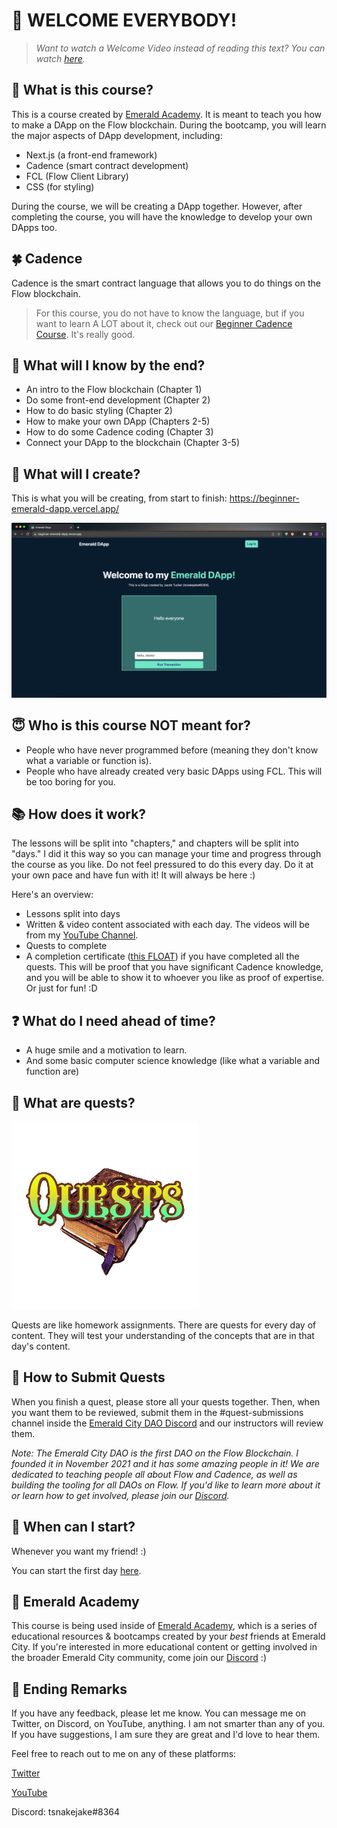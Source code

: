 # 👋 WELCOME EVERYBODY!

> *Want to watch a Welcome Video instead of reading this text? You can watch <a href="" target="_blank">here</a>.*

## 📖 What is this course?

This is a course created by <a href="https://academy.ecdao.org" target="_blank">Emerald Academy</a>. It is meant to teach you how to make a DApp on the Flow blockchain. During the bootcamp, you will learn the major aspects of DApp development, including:
- Next.js (a front-end framework)
- Cadence (smart contract development)
- FCL (Flow Client Library)
- CSS (for styling)

During the course, we will be creating a DApp together. However, after completing the course, you will have the knowledge to develop your own DApps too.

## 🍀 Cadence

Cadence is the smart contract language that allows you to do things on the Flow blockchain. 

> For this course, you do not have to know the language, but if you want to learn A LOT about it, check out our <a href="https://github.com/emerald-dao/beginner-cadence-course/">Beginner Cadence Course</a>. It's really good.

## 🚀 What will I know by the end?

- An intro to the Flow blockchain (Chapter 1)
- Do some front-end development (Chapter 2)
- How to do basic styling (Chapter 2)
- How to make your own DApp (Chapters 2-5)
- How to do some Cadence coding (Chapter 3)
- Connect your DApp to the blockchain (Chapter 3-5)

## 🔖 What will I create?

This is what you will be creating, from start to finish: https://beginner-emerald-dapp.vercel.app/

<img src="./images/final-dapp.png" />

## 😇 Who is this course NOT meant for?

- People who have never programmed before (meaning they don't know what a variable or function is).
- People who have already created very basic DApps using FCL. This will be too boring for you.

## 📚 How does it work?

The lessons will be split into "chapters," and chapters will be split into "days." I did it this way so you can manage your time and progress through the course as you like. Do not feel pressured to do this every day. Do it at your own pace and have fun with it! It will always be here :)

Here's an overview:
- Lessons split into days
- Written & video content associated with each day. The videos will be from my [YouTube Channel](https://www.youtube.com/channel/UCf6DzMRwj7SJ3nPrZqd5hHw).
- Quests to complete
- A completion certificate (<a href="">this FLOAT</a>) if you have completed all the quests. This will be proof that you have significant Cadence knowledge, and you will be able to show it to whoever you like as proof of expertise. Or just for fun! :D

## ❓ What do I need ahead of time?

- A huge smile and a motivation to learn.
- And some basic computer science knowledge (like what a variable and function are)

## 📁 What are quests?

<img src="./images/quests.png" alt="drawing" width="300"/>

Quests are like homework assignments. There are quests for every day of content. They will test your understanding of the concepts that are in that day's content. 

## 🙋 How to Submit Quests

When you finish a quest, please store all your quests together. Then, when you want them to be reviewed, submit them in the #quest-submissions channel inside the [Emerald City DAO Discord](https://discord.gg/z6zgjr7HEm) and our instructors will review them.

*Note: The Emerald City DAO is the first DAO on the Flow Blockchain. I founded it in November 2021 and it has some amazing people in it! We are dedicated to teaching people all about Flow and Cadence, as well as building the tooling for all DAOs on Flow. If you'd like to learn more about it or learn how to get involved, please join our [Discord](https://discord.gg/emeraldcity).*

## 🚗 When can I start?

Whenever you want my friend! :)

You can start the first day [here](https://github.com/emerald-dao/beginner-dapp-course/tree/main/chapter1.0/day1).

## 💚 Emerald Academy

This course is being used inside of <a href="https://academy.ecdao.org" target="_blank">Emerald Academy</a>, which is a series of educational resources & bootcamps created by your *best* friends at Emerald City. If you're interested in more educational content or getting involved in the broader Emerald City community, come join our <a href="https://discord.gg/emeraldcity" target="_blank">Discord</a> :)

## 🏁 Ending Remarks

If you have any feedback, please let me know. You can message me on Twitter, on Discord, on YouTube, anything. I am not smarter than any of you. If you have suggestions, I am sure they are great and I'd love to hear them.

Feel free to reach out to me on any of these platforms:

[Twitter](https://twitter.com/jacobmtucker)

[YouTube](https://www.youtube.com/channel/UCf6DzMRwj7SJ3nPrZqd5hHw)

Discord: tsnakejake#8364
